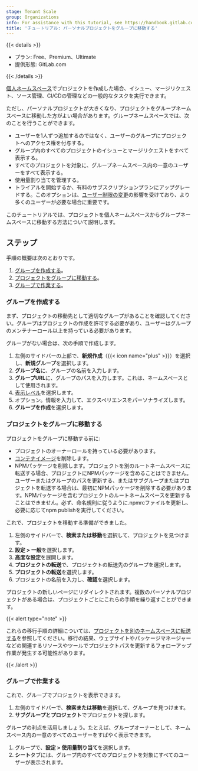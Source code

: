 ```yaml
---
stage: Tenant Scale
group: Organizations
info: For assistance with this tutorial, see https://handbook.gitlab.com/handbook/product/ux/technical-writing/#assignments-to-other-projects-and-subjects.
title: 'チュートリアル: パーソナルプロジェクトをグループに移動する'
---
```


{{< details >}}

- プラン: Free、Premium、Ultimate
- 提供形態: GitLab.com

{{< /details >}}

[個人ネームスペース](../../user/namespace/_index.md)でプロジェクトを作成した場合、イシュー、マージリクエスト、ソース管理、CI/CDの管理などの一般的なタスクを実行できます。

ただし、パーソナルプロジェクトが大きくなり、プロジェクトをグループネームスペースに移動した方がよい場合があります。グループネームスペースでは、次のことを行うことができます。

- ユーザーを1人ずつ追加するのではなく、ユーザーのグループにプロジェクトへのアクセス権を付与する。
- グループ内のすべてのプロジェクトのイシューとマージリクエストをすべて表示する。
- すべてのプロジェクトを対象に、グループネームスペース内の一意のユーザーをすべて表示する。
- 使用量割り当てを管理する。
- トライアルを開始するか、有料のサブスクリプションプランにアップグレードする。このオプションは、[ユーザー制限の変更](https://about.gitlab.com/blog/2022/03/24/efficient-free-tier/)の影響を受けており、より多くのユーザーが必要な場合に重要です。

このチュートリアルでは、プロジェクトを個人ネームスペースからグループネームスペースに移動する方法について説明します。

## ステップ

手順の概要は次のとおりです。

1. [グループを作成する](#create-a-group)。
1. [プロジェクトをグループに移動する](#move-your-project-to-a-group)。
1. [グループで作業する](#work-with-your-group)。

### グループを作成する

まず、プロジェクトの移動先として適切なグループがあることを確認してください。グループはプロジェクトの作成を許可する必要があり、ユーザーはグループのメンテナーロール以上を持っている必要があります。

グループがない場合は、次の手順で作成します。

1. 左側のサイドバーの上部で、**新規作成**（{{< icon name="plus" >}}）を選択し、**新規グループ**を選択します。
1. **グループ名**に、グループの名前を入力します。
1. **グループURL**に、グループのパスを入力します。これは、ネームスペースとして使用されます。
1. [表示レベル](../../user/public_access.md)を選択します。
1. オプション。情報を入力して、エクスペリエンスをパーソナライズします。
1. **グループを作成**を選択します。

### プロジェクトをグループに移動する

プロジェクトをグループに移動する前に:

- プロジェクトのオーナーロールを持っている必要があります。
- [コンテナイメージ](../../user/packages/container_registry/_index.md#move-or-rename-container-registry-repositories)を削除します。
- NPMパッケージを削除します。プロジェクトを別のルートネームスペースに転送する場合、プロジェクトにNPMパッケージを含めることはできません。ユーザーまたはグループのパスを更新する、またはサブグループまたはプロジェクトを転送する場合は、最初にNPMパッケージを削除する必要があります。NPMパッケージを含むプロジェクトのルートネームスペースを更新することはできません。必ず、命名規則に従うように.npmrcファイルを更新し、必要に応じてnpm publishを実行してください。

これで、プロジェクトを移動する準備ができました。

1. 左側のサイドバーで、**検索または移動**を選択して、プロジェクトを見つけます。
1. **設定 > 一般**を選択します。
1. **高度な設定**を展開します。
1. **プロジェクトの転送**で、プロジェクトの転送先のグループを選択します。
1. **プロジェクトの転送**を選択します。
1. プロジェクトの名前を入力し、**確認**を選択します。

プロジェクトの新しいページにリダイレクトされます。複数のパーソナルプロジェクトがある場合は、プロジェクトごとにこれらの手順を繰り返すことができます。

{{< alert type="note" >}}

これらの移行手順の詳細については、[プロジェクトを別のネームスペースに転送する](../../user/project/settings/migrate_projects.md#transfer-a-project-to-another-namespace)を参照してください。移行の結果、ウェブサイトやパッケージマネージャーなどの関連するリソースやツールでプロジェクトパスを更新するフォローアップ作業が発生する可能性があります。

{{< /alert >}}

### グループで作業する

これで、グループでプロジェクトを表示できます。

1. 左側のサイドバーで、**検索または移動**を選択して、グループを見つけます。
1. **サブグループとプロジェクト**でプロジェクトを探します。

グループの利点を活用しましょう。たとえば、グループオーナーとして、ネームスペース内の一意のすべてのユーザーをすばやく表示できます。

1. グループで、**設定 > 使用量割り当て**を選択します。
1. **シート**タブには、グループ内のすべてのプロジェクトを対象にすべてのユーザーが表示されます。

